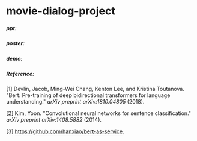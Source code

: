 # movie-dialog-project

##### ppt:

##### poster:

##### demo:

##### Reference:

[1] Devlin, Jacob, Ming-Wei Chang, Kenton Lee, and Kristina Toutanova. "Bert: Pre-training of deep bidirectional transformers for language understanding." *arXiv preprint arXiv:1810.04805* (2018).

[2] Kim, Yoon. "Convolutional neural networks for sentence classification." *arXiv preprint arXiv:1408.5882* (2014).

[3] https://github.com/hanxiao/bert-as-service.